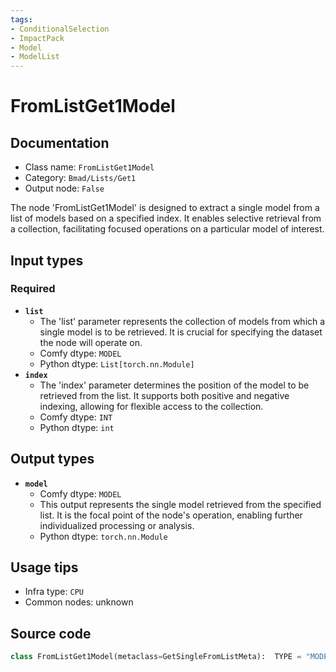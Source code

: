 ```yaml
---
tags:
- ConditionalSelection
- ImpactPack
- Model
- ModelList
---
```


# FromListGet1Model
## Documentation
- Class name: `FromListGet1Model`
- Category: `Bmad/Lists/Get1`
- Output node: `False`

The node 'FromListGet1Model' is designed to extract a single model from a list of models based on a specified index. It enables selective retrieval from a collection, facilitating focused operations on a particular model of interest.
## Input types
### Required
- **`list`**
    - The 'list' parameter represents the collection of models from which a single model is to be retrieved. It is crucial for specifying the dataset the node will operate on.
    - Comfy dtype: `MODEL`
    - Python dtype: `List[torch.nn.Module]`
- **`index`**
    - The 'index' parameter determines the position of the model to be retrieved from the list. It supports both positive and negative indexing, allowing for flexible access to the collection.
    - Comfy dtype: `INT`
    - Python dtype: `int`
## Output types
- **`model`**
    - Comfy dtype: `MODEL`
    - This output represents the single model retrieved from the specified list. It is the focal point of the node's operation, enabling further individualized processing or analysis.
    - Python dtype: `torch.nn.Module`
## Usage tips
- Infra type: `CPU`
- Common nodes: unknown


## Source code
```python
class FromListGet1Model(metaclass=GetSingleFromListMeta):  TYPE = "MODEL"

```
